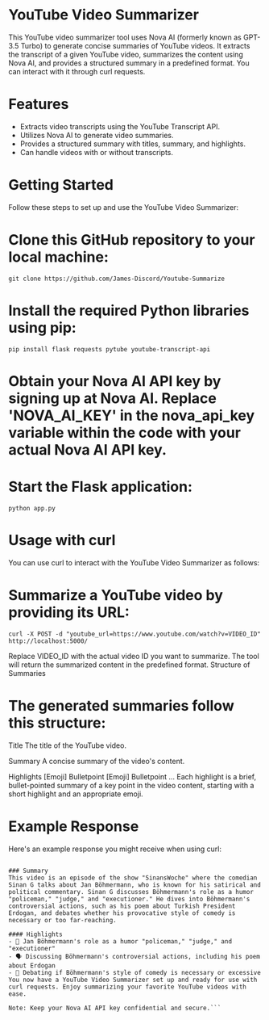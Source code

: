 
# YouTube Video Summarizer

This YouTube video summarizer tool uses Nova AI (formerly known as GPT-3.5 Turbo) to generate concise summaries of YouTube videos. It extracts the transcript of a given YouTube video, summarizes the content using Nova AI, and provides a structured summary in a predefined format. You can interact with it through curl requests.

# Features

- Extracts video transcripts using the YouTube Transcript API.
- Utilizes Nova AI to generate video summaries.
- Provides a structured summary with titles, summary, and highlights.
- Can handle videos with or without transcripts.

# Getting Started

Follow these steps to set up and use the YouTube Video Summarizer:

# Clone this GitHub repository to your local machine:
```git clone https://github.com/James-Discord/Youtube-Summarize```

# Install the required Python libraries using pip:
```pip install flask requests pytube youtube-transcript-api```

# Obtain your Nova AI API key by signing up at Nova AI. Replace 'NOVA_AI_KEY' in the nova_api_key variable within the code with your actual Nova AI API key.

# Start the Flask application:
```python app.py```


# Usage with curl

You can use curl to interact with the YouTube Video Summarizer as follows:

# Summarize a YouTube video by providing its URL:
```curl -X POST -d "youtube_url=https://www.youtube.com/watch?v=VIDEO_ID" http://localhost:5000/```

Replace VIDEO_ID with the actual video ID you want to summarize.
The tool will return the summarized content in the predefined format.
Structure of Summaries

# The generated summaries follow this structure:

Title
The title of the YouTube video.

Summary
A concise summary of the video's content.

Highlights
[Emoji] Bulletpoint
[Emoji] Bulletpoint
...
Each highlight is a brief, bullet-pointed summary of a key point in the video content, starting with a short highlight and an appropriate emoji.

# Example Response

Here's an example response you might receive when using curl:

```### Jan Böhmermann ist Humor Polizist, Richter und Henker | SinansWoche DIE SHOW

### Summary
This video is an episode of the show "SinansWoche" where the comedian Sinan G talks about Jan Böhmermann, who is known for his satirical and political commentary. Sinan G discusses Böhmermann's role as a humor "policeman," "judge," and "executioner." He dives into Böhmermann's controversial actions, such as his poem about Turkish President Erdogan, and debates whether his provocative style of comedy is necessary or too far-reaching.

#### Highlights
- 🎤 Jan Böhmermann's role as a humor "policeman," "judge," and "executioner"
- 🗣️ Discussing Böhmermann's controversial actions, including his poem about Erdogan
- 🤔 Debating if Böhmermann's style of comedy is necessary or excessive
You now have a YouTube Video Summarizer set up and ready for use with curl requests. Enjoy summarizing your favorite YouTube videos with ease.

Note: Keep your Nova AI API key confidential and secure.```
